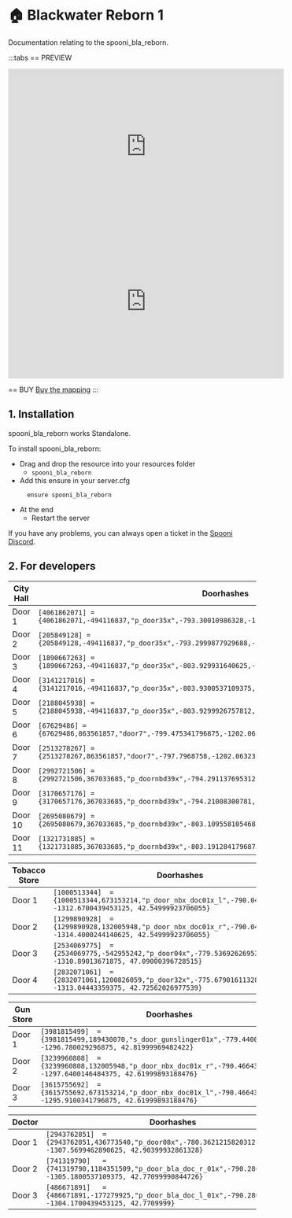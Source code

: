 # 🏠 Blackwater Reborn 1
Documentation relating to the spooni_bla_reborn.

:::tabs
== PREVIEW
<iframe width="560" height="315" src="https://www.youtube.com/embed/g-gk6OjztGM?si=UWfILufwXN8jJNUr" frameborder="0" allow="accelerometer; autoplay; clipboard-write; encrypted-media; gyroscope; picture-in-picture; web-share" allowfullscreen></iframe>
<br>
<iframe width="560" height="315" src="https://www.youtube.com/embed/HKRhQM-tsvQ?si=BLmolahrj2y3CB2-" frameborder="0" allow="accelerometer; autoplay; clipboard-write; encrypted-media; gyroscope; picture-in-picture; web-share" allowfullscreen></iframe>

== BUY
[Buy the mapping](https://spooni-shop.fragmentor.io/product/5741069)
:::

## 1. Installation
spooni_bla_reborn works Standalone.  

To install spooni_bla_reborn:
- Drag and drop the resource into your resources folder
  - `spooni_bla_reborn`
- Add this ensure in your server.cfg
  ```
    ensure spooni_bla_reborn
  ```
- At the end
  - Restart the server

If you have any problems, you can always open a ticket in the [Spooni Discord](https://discord.gg/spooni).

## 2. For developers

| City Hall                 | Doorhashes
|---------------------------|----------------------------------------------------------------------------------|
| Door 1                    | `[4061862071] = {4061862071,-494116837,"p_door35x",-793.30010986328,-1191.5699462891,46.479999542236}`
| Door 2                    | `[205849128] = {205849128,-494116837,"p_door35x",-793.2999877929688,-1200.3199462890625,46.47999954223633}`
| Door 3                    | `[1890667263] = {1890667263,-494116837,"p_door35x",-803.929931640625,-1191.08984375,46.48000335693359}`
| Door 4                    | `[3141217016] = {3141217016,-494116837,"p_door35x",-803.9300537109375,-1195.31982421875,46.48000335693359}`
| Door 5                    | `[2188045938] = {2188045938,-494116837,"p_door35x",-803.9299926757812,-1200.8797607421875,46.47999572753906}`
| Door 6                    | `[67629486] = {67629486,863561857,"door7",-799.475341796875,-1202.0633544921875,43.18499755859375}`
| Door 7                    | `[2513278267] = {2513278267,863561857,"door7",-797.7968758,-1202.063232421875,43.18498992919922}`
| Door 8                    | `[2992721506] = {2992721506,367033685,"p_doornbd39x",-794.2911376953125,-1197.1890869140625,42.9000015258789}`
| Door 9                    | `[3170657176] = {3170657176,367033685,"p_doornbd39x",-794.21008300781,-1195.0100097656,42.900001525879}`
| Door 10                   | `[2695080679] = {2695080679,367033685,"p_doornbd39x",-803.1095581054688,-1197.2000732421875,42.9000015258789}`
| Door 11                   | `[1321731885] = {1321731885,367033685,"p_doornbd39x",-803.1912841796875,-1195.0205078125,42.9000015258789}`

| Tobacco Store             | Doorhashes
|---------------------------|----------------------------------------------------------------------------------|
| Door 1                    | `[1000513344]  = {1000513344,673153214,"p_door_nbx_doc01x_l",-790.0440673828125, -1312.6700439453125, 42.54999923706055}`
| Door 2                    | `[1299890928]  = {1299890928,132005948,"p_door_nbx_doc01x_r",-790.0440673828125, -1314.4000244140625, 42.54999923706055}`
| Door 3                    | `[2534069775]  = {2534069775,-542955242,"p_door04x",-779.5369262695312, -1310.89013671875, 47.09000396728515}`
| Door 4                    | `[2832071061]  = {2832071061,1200826059,"p_door32x",-775.6790161132812, -1313.04443359375, 42.72562026977539}`

| Gun Store                 | Doorhashes
|---------------------------|----------------------------------------------------------------------------------|
| Door 1                    | `[3981815499]  = {3981815499,189430070,"s_door_gunslinger01x",-779.4400024414062, -1296.780029296875, 42.81999969482422}`
| Door 2                    | `[3239960808]  = {3239960808,132005948,"p_door_nbx_doc01x_r",-790.4664306640625, -1297.6400146484375, 42.61999893188476}`
| Door 3                    | `[3615755692]  = {3615755692,673153214,"p_door_nbx_doc01x_l",-790.4664306640625, -1295.9100341796875, 42.61999893188476}`

| Doctor                    | Doorhashes
|---------------------------|----------------------------------------------------------------------------------|
| Door 1                    | `[2943762851]  = {2943762851,436773540,"p_door08x",-780.3621215820312, -1307.5699462890625, 42.90399932861328}`
| Door 2                    | `[741319790]   = {741319790,1184351509,"p_door_bla_doc_r_01x",-790.280029296875, -1305.1800537109375, 42.77099990844726}`
| Door 3                    | `[486671891]   = {486671891,-177279925,"p_door_bla_doc_l_01x",-790.280029296875, -1304.1700439453125, 42.7709999}`